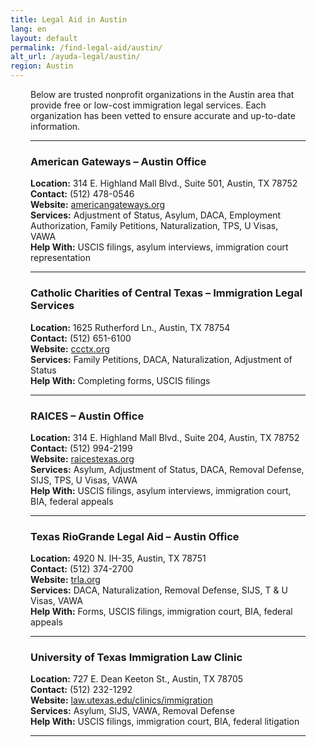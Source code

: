```yaml
---
title: Legal Aid in Austin
lang: en
layout: default
permalink: /find-legal-aid/austin/
alt_url: /ayuda-legal/austin/
region: Austin
---
```

<div style="padding-left: 2rem; padding-right: 2rem;">
Below are trusted nonprofit organizations in the Austin area that provide free or low-cost immigration legal services. Each organization has been vetted to ensure accurate and up-to-date information.

---

### American Gateways – Austin Office  
**Location:** 314 E. Highland Mall Blvd., Suite 501, Austin, TX 78752  
**Contact:** (512) 478-0546  
**Website:** [americangateways.org](https://www.americangateways.org)  
**Services:** Adjustment of Status, Asylum, DACA, Employment Authorization, Family Petitions, Naturalization, TPS, U Visas, VAWA  
**Help With:** USCIS filings, asylum interviews, immigration court representation

---

### Catholic Charities of Central Texas – Immigration Legal Services  
**Location:** 1625 Rutherford Ln., Austin, TX 78754  
**Contact:** (512) 651-6100  
**Website:** [ccctx.org](https://www.ccctx.org)  
**Services:** Family Petitions, DACA, Naturalization, Adjustment of Status  
**Help With:** Completing forms, USCIS filings

---

### RAICES – Austin Office  
**Location:** 314 E. Highland Mall Blvd., Suite 204, Austin, TX 78752  
**Contact:** (512) 994-2199  
**Website:** [raicestexas.org](https://www.raicestexas.org)  
**Services:** Asylum, Adjustment of Status, DACA, Removal Defense, SIJS, TPS, U Visas, VAWA  
**Help With:** USCIS filings, asylum interviews, immigration court, BIA, federal appeals

---

### Texas RioGrande Legal Aid – Austin Office  
**Location:** 4920 N. IH-35, Austin, TX 78751  
**Contact:** (512) 374-2700  
**Website:** [trla.org](https://www.trla.org)  
**Services:** DACA, Naturalization, Removal Defense, SIJS, T & U Visas, VAWA  
**Help With:** Forms, USCIS filings, immigration court, BIA, federal appeals

---

### University of Texas Immigration Law Clinic  
**Location:** 727 E. Dean Keeton St., Austin, TX 78705  
**Contact:** (512) 232-1292  
**Website:** [law.utexas.edu/clinics/immigration](https://law.utexas.edu/clinics/immigration/)  
**Services:** Asylum, SIJS, VAWA, Removal Defense  
**Help With:** USCIS filings, immigration court, BIA, federal litigation

---
</div>
